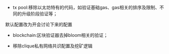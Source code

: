 - tx pool:移除以太坊特有的代码，如验证基础gas、gas相关的排序及限制、不同的升级阶段验证等；

默认配置改为开会讨论下来的配置

- blockchain:区块验证器去掉bloom相关的验证；

- 移除clique私有网络共识配置及挖矿逻辑
